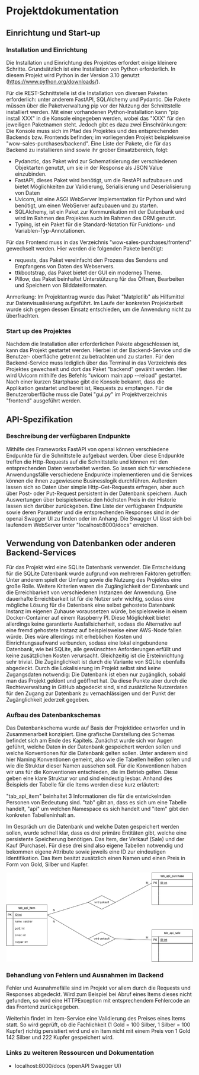 # Projektdokumentation

## Einrichtung und Start-up
### Installation und Einrichtung
Die Installation und Einrichtung des Projektes erfordert einige kleinere Schritte. Grundsätzlich ist eine Installation 
von Python erforderlich. In diesem Projekt wird Python in der Version 3.10 genutzt (https://www.python.org/downloads/).  

Für die REST-Schnittstelle ist die Installation von diversen Paketen erforderlich: unter anderem FastAPI, 
SQLAlchemy und Pydantic. Die Pakete müssen über die Paketverwaltung pip vor der Nutzung der Schnittstelle installiert werden. 
Mit einer vorhandenen Python-Installation kann "pip install XXX" in die Konsole eingegeben werden, wobei das "XXX" für den jeweiligen Paketnamen steht. 
Jedoch gibt es dazu zwei Einschränkungen: Die Konsole muss sich im Pfad des Projektes und des entsprechenden Backends bzw. Frontends befinden;
im vorliegenden Projekt beispielsweise "wow-sales-purchases/backend". Eine Liste der Pakete, die für das Backend zu installieren sind sowie ihr grober Einsatzbereich, folgt:

- Pydanctic, das Paket wird zur Schematisierung der verschiedenen Objektarten genutzt, um sie in der Response als JSON Value einzubinden.
- FastAPI, dieses Paket wird benötigt, um die RestAPI aufzubauen und bietet Möglichkeiten zur Validierung, Serialisierung und Deserialisierung von Daten
- Uvicorn, ist eine ASGI WebServer Implementation für Python und wird benötigt, um einen WebServer aufzubauen und zu starten.
- SQLAlchemy, ist ein Paket zur Kommunikation mit der Datenbank und wird im Rahmen des Projektes auch im Rahmen des ORM genutzt.
- Typing, ist ein Paket für die Standard-Notation für Funktions- und Variablen-Typ-Annotationen.

Für das Frontend muss in das Verzeichnis "wow-sales-purchases/frontend" gewechselt werden. Hier werden die folgenden Pakete benötigt:

- requests, das Paket vereinfacht den Prozess des Sendens und Empfangens von Daten des Webservers.
- ttkbootstrap, das Paket bietet der GUI ein modernes Theme. 
- Pillow, das Paket beinhaltet Unterstützung für das Öffnen, Bearbeiten und Speichern von Bilddateiformaten. 

Anmerkung: Im Projektantrag wurde das Paket "Matplotlib" als Hilfsmittel zur Datenvisualisierung aufgeführt. Im Laufe der konkreten Projektarbeit
wurde sich gegen dessen Einsatz entschieden, um die Anwendung nicht zu überfrachten. 

### Start up des Projektes
Nachdem die Installation aller erforderlichen Pakete abgeschlossen ist, kann das Projekt gestartet werden. Hierbei ist der Backend-Service und die Benutzer-
oberfläche getrennt zu betrachten und zu starten.
Für den Backend-Service muss lediglich über das Terminal in das Verzeichnis des Projektes gewechselt
und dort das Paket "backend" gewählt werden. Hier wird Uvicorn mithilfe des Befehls "uvicorn main:app --reload" gestartet. Nach einer kurzen 
Startphase gibt die Konsole bekannt, dass die Applikation gestartet und bereit ist, Requests zu empfangen. 
Für die Benutzeroberfläche muss die Datei "gui.py" im Projektverzeichnis "frontend" ausgeführt werden. 

## API-Spezifikation
### Beschreibung der verfügbaren Endpunkte
Mithilfe des Frameworks FastAPI von openai können verschiedene Endpunkte für die Schnittstelle aufgebaut werden. Über diese 
Endpunkte treffen die Http-Requests auf die Schnittstelle und können mit den entsprechenden Daten verarbeitet werden. 
So lassen sich für verschiedene Anwendungsfälle verschiedene Endpunkte implementieren und die Services können die ihnen zugewiesene
Businesslogik durchführen. Außerdem lassen sich so Daten über simple Http-Get-Requests erfragen, aber auch über Post- oder Put-Request persistent in 
der Datenbank speichern. Auch Auswertungen über beispielsweise den höchsten Preis in der Historie lassen sich darüber zurückgeben. 
Eine Liste der verfügbaren Endpunkte sowie deren Parameter und die entsprechenden Responses sind in der openai Swagger UI zu finden oder 
im Anhang. Die Swagger UI lässt sich bei laufendem WebServer unter "localhost:8000/docs" erreichen.

## Verwendung von Datenbanken oder anderen Backend-Services
Für das Projekt wird eine SQLite Datenbank verwendet. Die Entscheidung für die SQLite Datenbank wurde aufgrund von mehreren Faktoren getroffen: 
Unter anderem spielt der Umfang sowie die Nutzung des Projektes eine große Rolle. Weitere Kriterien waren die 
Zugänglichkeit der Datenbank und die Erreichbarkeit von verschiedenen Instanzen der Anwendung. 
Eine dauerhafte Erreichbarkeit ist für die Nutzer sehr wichtig, sodass eine mögliche Lösung für die Datenbank eine selbst gehostete Datenbank Instanz
im eigenen Zuhause voraussetzen würde, beispielsweise in einem Docker-Container auf einem Raspberry PI. Diese Möglichkeit bietet allerdings 
keine garantierte Ausfallsicherheit, sodass die Alternative auf eine fremd gehostete Instanz auf beispielsweise einer AWS-Node fallen würde.
Dies wäre allerdings mit erheblichen Kosten und Einrichtungsaufwand verbunden, sodass eine lokal eingebundene Datenbank, wie bei SQLite, 
alle gewünschten Anforderungen erfüllt und keine zusätzlichen Kosten verursacht. Gleichzeitig ist die Ersteinrichtung sehr trivial. 
Die Zugänglichkeit ist durch die Variante von SQLite ebenfalls abgedeckt. Durch die Lokalisierung im Projekt selbst sind keine Zugangsdaten notwendig: 
Die Datenbank ist eben nur zugänglich, sobald man das Projekt geklont und geöffnet hat. Da diese Punkte aber durch die Rechteverwaltung in 
GitHub abgedeckt sind, sind zusätzliche Nutzerdaten für den Zugang zur Datenbank zu vernachlässigen und der Punkt der Zugänglichkeit jederzeit gegeben.
### Aufbau des Datenbankschemas
Das Datenbankschema wurde auf Basis der Projektidee entworfen und in Zusammenarbeit konzipiert. Eine grafische Darstellung des Schemas befindet sich am Ende 
des Kapitels. 
Zunächst wurde sich vor Augen geführt, welche Daten in der Datenbank gespeichert werden sollen und welche Konventionen für die Datenbank gelten sollen. 
Unter anderem sind hier Naming Konventionen gemeint, also wie die Tabellen heißen sollen und wie die Struktur dieser Namen aussehen soll. 
Für die Konventionen haben wir uns für die Konventionen entschieden, die im Betrieb gelten. Diese geben eine klare Struktur vor und sind eindeutig lesbar.
Anhand des Beispiels der Tabelle für die Items werden diese kurz erläutert:

"tab_api_item" beinhaltet 3 Informationen die für die entwickelnden Personen von Bedeutung sind. "tab" gibt an, dass es sich um eine Tabelle handelt, "api" um 
welchen Namespace es sich handelt und "item" gibt den konkreten Tabelleninhalt an. 

Im Gespräch um die Datenbank und welche Daten gespeichert werden sollen, wurde schnell klar, dass es drei primäre Entitäten gibt, welche eine
persistente Speicherung benötigen. Das Item, der Verkauf (Sale) und der Kauf (Purchase). Für diese drei sind also eigene Tabellen notwendig und bekommen eigene 
Attribute sowie jeweils eine ID zur eindeutigen Identifikation. Das Item besitzt zusätzlich einen Namen und einen Preis in Form von Gold, Silber und Kupfer.

![ER-WOW-SALES.drawio.png](ER-WOW-SALES.drawio.png)
### Behandlung von Fehlern und Ausnahmen im Backend
Fehler und Ausnahmefälle sind im Projekt vor allem durch die Requests und Responses abgedeckt. Wird zum Beispiel bei Abruf eines Items dieses nicht gefunden, 
so wird eine HTTPException mit entsprechendem Fehlercode an das Frontend zurückgegeben. 

Weiterhin findet im Item-Service eine Validierung des Preises eines Items statt.
So wird geprüft, ob die Fachlichkeit (1 Gold = 100 Silber, 1 Silber = 100 Kupfer) richtig persistiert wird und ein Item nicht mit einem Preis von 1 Gold 142 Silber und 222 Kupfer
gespeichert wird.

### Links zu weiteren Ressourcen und Dokumentation
- localhost:8000/docs (openAPI Swagger UI)